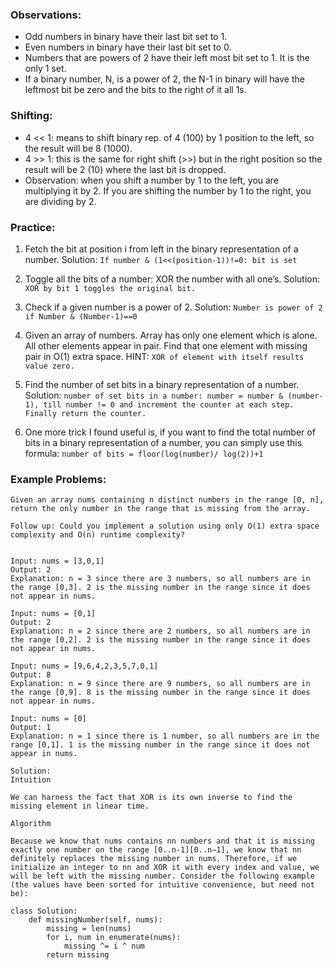 ### Observations:
- Odd numbers in binary have their last bit set to 1.
- Even numbers in binary have their last bit set to 0.
- Numbers that are powers of 2 have their left most bit set to 1. It is the only 1 set.
- If a binary number, N, is a power of 2, the N-1 in binary will have the leftmost bit be zero and the bits to the right of it all 1s.

### Shifting:
- 4 << 1: means to shift binary rep. of 4 (100) by 1 position to the left, so the result will be 8 (1000).
- 4 >> 1: this is the same for right shift (>>) but in the right position so the result will be 2 (10) where the last bit is dropped.
- Observation: when you shift a number by 1 to the left, you are multiplying it by 2. If you are shifting the number by 1 to the right, you are dividing by 2.

### Practice:

1. Fetch the bit at position i from left in the binary representation of a number.
Solution: `If number & (1<<(position-1))!=0: bit is set`

2. Toggle all the bits of a number: XOR the number with all one’s.
Solution: `XOR by bit 1 toggles the original bit.`

3. Check if a given number is a power of 2.
Solution: `Number is power of 2 if Number & (Number-1)==0`

4. Given an array of numbers. Array has only one element which is alone. 
All other elements appear in pair. Find that one element with missing pair in O(1) extra space.
HINT: `XOR of element with itself results value zero.`

5. Find the number of set bits in a binary representation of a number.
Solution: `number of set bits in a number: number = number & (number-1), till number != 0 and increment the counter at each step. Finally return the counter.`

6. One more trick I found useful is, if you want to find the total number of bits in a binary representation of a number, you can simply use this formula:
`number of bits = floor(log(number)/ log(2))+1`

### Example Problems:

```
Given an array nums containing n distinct numbers in the range [0, n], return the only number in the range that is missing from the array.

Follow up: Could you implement a solution using only O(1) extra space complexity and O(n) runtime complexity?


Input: nums = [3,0,1]
Output: 2
Explanation: n = 3 since there are 3 numbers, so all numbers are in the range [0,3]. 2 is the missing number in the range since it does not appear in nums.

Input: nums = [0,1]
Output: 2
Explanation: n = 2 since there are 2 numbers, so all numbers are in the range [0,2]. 2 is the missing number in the range since it does not appear in nums.

Input: nums = [9,6,4,2,3,5,7,0,1]
Output: 8
Explanation: n = 9 since there are 9 numbers, so all numbers are in the range [0,9]. 8 is the missing number in the range since it does not appear in nums.

Input: nums = [0]
Output: 1
Explanation: n = 1 since there is 1 number, so all numbers are in the range [0,1]. 1 is the missing number in the range since it does not appear in nums.

Solution:
Intuition

We can harness the fact that XOR is its own inverse to find the missing element in linear time.

Algorithm

Because we know that nums contains nn numbers and that it is missing exactly one number on the range [0..n-1][0..n−1], we know that nn definitely replaces the missing number in nums. Therefore, if we initialize an integer to nn and XOR it with every index and value, we will be left with the missing number. Consider the following example (the values have been sorted for intuitive convenience, but need not be):

class Solution:
    def missingNumber(self, nums):
        missing = len(nums)
        for i, num in enumerate(nums):
            missing ^= i ^ num
        return missing
```
